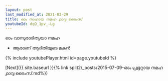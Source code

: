 ```yaml
---
layout: post
last_modified_at: 2021-03-29
title: ഓം സഹായ നമഹ ൧൦൮ ടൈംസ്
youtubeId: dqQ_1pv_-Lg
---
```

 
 
 ഓം വാസുരാദിത്യയാ നമഹ 
 
 -  ആരാണ് ആദിതിയുടെ മകൻ 
 
  
 
  
 
 
 
 
 
 


{% include youtubePlayer.html id=page.youtubeId %}
 
[Next]({{ site.baseurl }}{% link  split2/_posts/2015-07-09-ഓം പ്രഭൂറ്റായ നമഹ ൧൦൮ ടൈംസ്.md%})
 
